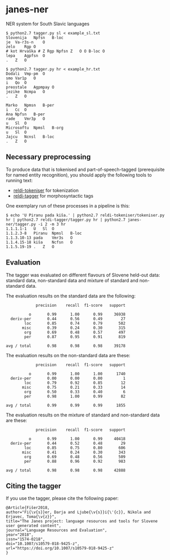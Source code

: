 # janes-ner
NER system for South Slavic languages

```
$ python2.7 tagger.py sl < example_sl.txt
Slovenija	Npfsn	B-loc
je	Va-r3s-n	O
zelo	Rgp	O
# kot Hrvaška #	Z Rgp Npfsn Z	O O B-loc O
lepa	Agpfsn	O
.	Z	O

$ python2.7 tagger.py hr < example_hr.txt
Dodali	Vmp-pm	O
smo	Var1p	O
i	Qo	O
preostale	Agpmpay	O
jezike	Ncmpa	O
.	Z	O

Marko	Npmsn	B-per
i	Cc	O
Ana	Npfsn	B-per
rade	Vmr3p	O
u	Sl	O
Microsoftu	Npmsl	B-org
u	Sl	O
Jajcu	Ncnsl	B-loc
.	Z	O

```

## Necessary preprocessing

To produce data that is tokenised and part-of-speech-tagged (prerequisite for named entity recognition), you should apply the following tools to running text:

- [reldi-tokeniser](https://github.com/clarinsi/reldi-tokeniser) for tokenization
- [reldi-tagger](https://github.com/clarinsi/reldi-tagger) for morphosyntactic tags

One exemplary run of these processes in a pipeline is this:

```
$ echo 'U Piranu pada kiša.' | python2.7 reldi-tokeniser/tokeniser.py hr | python2.7 reldi-tagger/tagger.py hr | python2.7 janes-ner/tagger.py -i 2 -m 3 hr
1.1.1.1-1	U	Sl	O
1.1.2.3-8	Piranu	Npmsl	B-loc
1.1.3.10-13	pada	Vmr3s	O
1.1.4.15-18	kiša	Ncfsn	O
1.1.5.19-19	.	Z	O
```

## Evaluation

The tagger was evaluated on different flavours of Slovene held-out data: standard data, non-standard data and mixture of standard and non-standard data.

The evaluation results on the standard data are the following:

```
             precision    recall  f1-score   support

          o       0.99      1.00      0.99     36938
  deriv-per       0.44      0.56      0.49        27
        loc       0.85      0.74      0.79       582
       misc       0.39      0.24      0.30       315
        org       0.69      0.48      0.57       497
        per       0.87      0.95      0.91       819

avg / total       0.98      0.98      0.98     39178
```

The evaluation results on the non-standard data are these:

```
             precision    recall  f1-score   support

          o       0.99      1.00      1.00      1740
  deriv-per       0.00      0.00      0.00         1
        loc       0.79      0.92      0.85        12
       misc       0.75      0.21      0.33        14
        org       0.50      0.33      0.40         6
        per       0.98      1.00      0.99        82

avg / total       0.99      0.99      0.99      1855
```

The evaluation results on the mixture of standard and non-standard data are these:

```
             precision    recall  f1-score   support

          o       0.99      1.00      0.99     40418
  deriv-per       0.44      0.52      0.48        29
        loc       0.85      0.75      0.80       606
       misc       0.41      0.24      0.30       343
        org       0.69      0.48      0.56       509
        per       0.88      0.96      0.92       983

avg / total       0.98      0.98      0.98     42888
```

## Citing the tagger

If you use the tagger, please cite the following paper:

```
@Article{Fišer2018,
author="Fi{\v{s}}er, Darja and Ljube{\v{s}}i{\'{c}}, Nikola and Erjavec, Toma{\v{z}}",
title="The Janes project: language resources and tools for Slovene user generated content",
journal="Language Resources and Evaluation",
year="2018",
issn="1574-0218",
doi="10.1007/s10579-018-9425-z",
url="https://doi.org/10.1007/s10579-018-9425-z"
}
```
